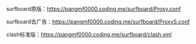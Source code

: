 surfboard原版：https://pangmf0000.coding.me/surfboard/Proxy.conf

surfboard去广告：https://pangmf0000.coding.me/surfboard/ProxyS.conf

clash标准版：https://pangmf0000.coding.me/surfboard/clash.yml

